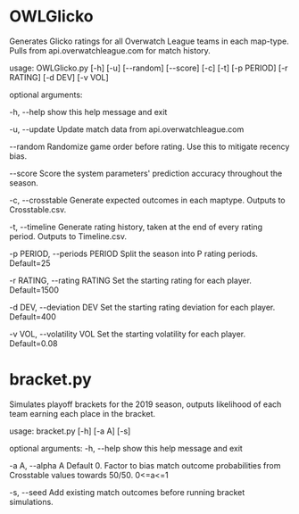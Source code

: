 # OWLGlicko

Generates Glicko ratings for all Overwatch League teams in each map-type. Pulls from api.overwatchleague.com for match history.

usage: OWLGlicko.py [-h] [-u] [--random] [--score] [-c] [-t] [-p PERIOD]
                    [-r RATING] [-d DEV] [-v VOL]

optional arguments:
  
  -h, --help            show this help message and exit
  
  -u, --update          Update match data from api.overwatchleague.com
  
  --random              Randomize game order before rating. Use this to mitigate recency bias.
  
  --score               Score the system parameters' prediction accuracy
                        throughout the season.
  
  -c, --crosstable      Generate expected outcomes in each maptype. Outputs to
                        Crosstable.csv.
  
  -t, --timeline        Generate rating history, taken at the end of every
                        rating period. Outputs to Timeline.csv.
  
  -p PERIOD, --periods PERIOD
                        Split the season into P rating periods. Default=25
  
  -r RATING, --rating RATING
                        Set the starting rating for each player. Default=1500
  
  -d DEV, --deviation DEV
                        Set the starting rating deviation for each player.
                        Default=400
  
  -v VOL, --volatility VOL
                        Set the starting volatility for each player.
                        Default=0.08

# bracket.py

Simulates playoff brackets for the 2019 season, outputs likelihood of each team earning each place in the bracket.

usage: bracket.py [-h] [-a A] [-s]

optional arguments:
  -h, --help       show this help message and exit

  -a A, --alpha A  Default 0. Factor to bias match outcome probabilities from
                   Crosstable values towards 50/50. 0<=a<=1
  
  -s, --seed       Add existing match outcomes before running bracket
                   simulations.
